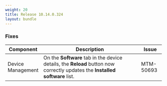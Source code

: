 ```yaml
---
weight: 20
title: Release 10.14.0.324
layout: bundle
---
```


<!--10.14.0.316 - 10.14.0.324-->

### Fixes

<div><table ><colgroup>
<col style="width: 15%;"><col style="width: 70%;"><col style="width: 15%;"></colgroup>
<thead><tr>
<th>
Component</th>
<th>
Description</th>
<th>
Issue</th>
</tr>
</thead><tbody>

<tr>
<td>Device Management</td>
<td>On the <b>Software</b> tab in the device details, the <b>Reload</b> button now correctly updates the <b>Installed software</b> list. </td>
<td>MTM-50693</td>
</tr>

</tbody></table></div>
